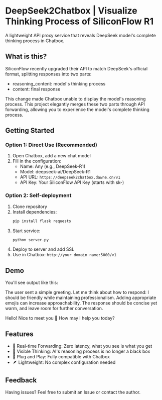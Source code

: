 # DeepSeek2Chatbox | Visualize Thinking Process of SiliconFlow R1

A lightweight API proxy service that reveals DeepSeek model's complete thinking process in Chatbox.

## What is this?
SiliconFlow recently upgraded their API to match DeepSeek's official format, splitting responses into two parts:
- reasoning_content: model's thinking process
- content: final response

This change made Chatbox unable to display the model's reasoning process. This project elegantly merges these two parts through API forwarding, allowing you to experience the model's complete thinking process.

## Getting Started

### Option 1: Direct Use (Recommended)
1. Open Chatbox, add a new chat model
2. Fill in the configuration:
   - Name: Any (e.g., DeepSeek-R1)
   - Model: deepseek-ai/DeepSeek-R1
   - API URL: `https://deepseek2chatbox.dawne.cn/v1`
   - API Key: Your SiliconFlow API Key (starts with sk-)

### Option 2: Self-deployment
1. Clone repository
2. Install dependencies:
   ```bash
   pip install flask requests
   ```
3. Start service:
   ```bash
   python server.py
   ```
4. Deploy to server and add SSL
5. Use in Chatbox: `http://your domain name:5000/v1`

## Demo
You'll see output like this:

<think>The user sent a simple greeting. Let me think about how to respond: I should be friendly while maintaining professionalism. Adding appropriate emojis can increase approachability. The response should be concise yet warm, and leave room for further conversation.
</think>

Hello! Nice to meet you 👋 How may I help you today?

## Features
- 🔄 Real-time Forwarding: Zero latency, what you see is what you get
- 🧠 Visible Thinking: AI's reasoning process is no longer a black box
- 🎯 Plug and Play: Fully compatible with Chatbox
- 🪶 Lightweight: No complex configuration needed

## Feedback
Having issues? Feel free to submit an Issue or contact the author. 
